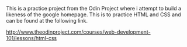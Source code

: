This is a practice project from the Odin Project where i attempt to build a likeness of the google homepage. This is to practice HTML and CSS and can be found at the following link.

http://www.theodinproject.com/courses/web-development-101/lessons/html-css
